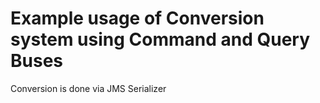 # Example usage of Conversion system using Command and Query Buses


Conversion is done via JMS Serializer